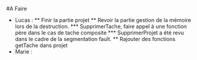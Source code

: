 #A Faire
* Lucas : 
	** Finir la partie projet
	** Revoir la partie gestion de la mémoire lors de la destruction. 
		*** SupprimerTache, faire appel à une fonction père dans le cas de tache composite
		*** SupprimerProjet a été revu dans le cadre de la segmentation fault.
	** Rajouter des fonctions getTache dans projet
* Marie :